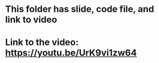 # This folder has slide, code file, and link to video
# Link to the video: https://youtu.be/UrK9vi1zw64
